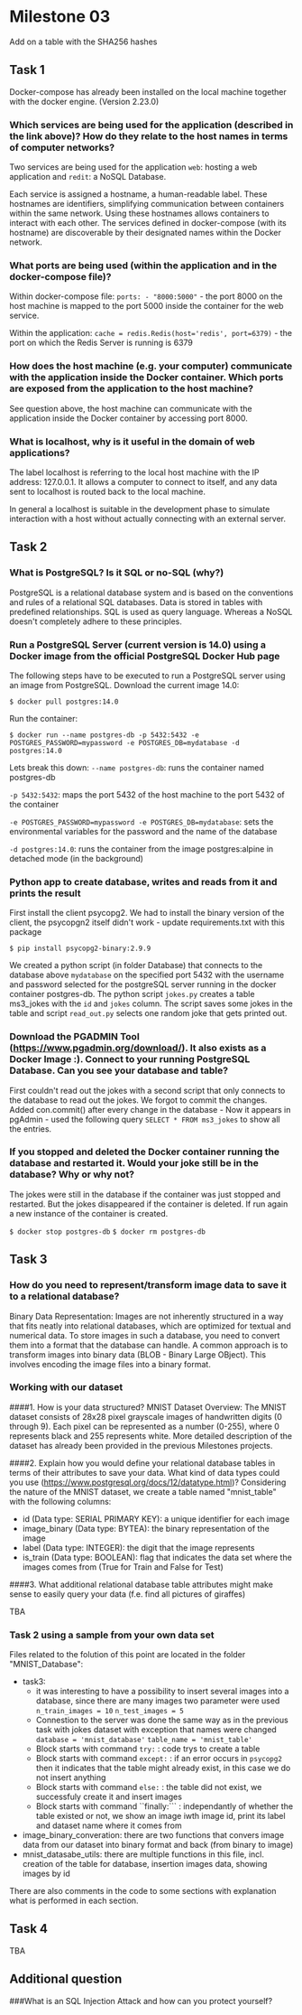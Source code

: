 # Milestone 03

Add on a table with the SHA256 hashes 

## Task 1

Docker-compose has already been installed on the local machine together with the docker engine. (Version 2.23.0) 

### Which services are being used for the application (described in the link above)? How do they relate to the host names in terms of computer networks?

Two services are being used for the application ```web```: hosting a web application and ```redit```: a NoSQL Database.

Each service is assigned a hostname, a human-readable label. These hostnames are identifiers, simplifying communication between containers within the same network. Using these hostnames allows containers to interact with each other. The services defined in docker-compose (with its hostname) are discoverable by their designated names within the Docker network. 

### What ports are being used (within the application and in the docker-compose file)?

Within docker-compose file: ```ports: - "8000:5000"``` - the port 8000 on the host machine is mapped to the port 5000 inside the container for the web service. 

Within the application: ```cache = redis.Redis(host='redis', port=6379)``` - the port on which the Redis Server is running is 6379

### How does the host machine (e.g. your computer) communicate with the application inside the Docker container. Which ports are exposed from the application to the host machine? ###

See question above, the host machine can communicate with the application inside the Docker container by accessing port 8000.

### What is localhost, why is it useful in the domain of web applications?

The label localhost is referring to the local host machine with the IP address: 127.0.0.1. It allows a computer to connect to itself, and any data sent to localhost is routed back to the local machine.

In general a localhost is suitable in the development phase to simulate interaction with a host without actually connecting with an external server. 

## Task 2

### What is PostgreSQL? Is it SQL or no-SQL (why?)

PostgreSQL is a relational database system and is based on the conventions and rules of a relational SQL databases. Data is stored in tables with predefined relationships. SQL is used as query language. 
Whereas a NoSQL doesn't completely adhere to these principles. 


### Run a PostgreSQL Server (current version is 14.0) using a Docker image from the official PostgreSQL Docker Hub page ###

The following steps have to be executed to run a PostgreSQL server using an image from PostgreSQL. 
Download the current image 14.0: 

```
$ docker pull postgres:14.0
```

Run the container: 
```
$ docker run --name postgres-db -p 5432:5432 -e POSTGRES_PASSWORD=mypassword -e POSTGRES_DB=mydatabase -d postgres:14.0
```

Lets break this down:
```--name postgres-db```: runs the container named postgres-db

```-p 5432:5432```: maps the port 5432 of the host machine to the port 5432 of the container

```-e POSTGRES_PASSWORD=mypassword -e POSTGRES_DB=mydatabase```: sets the environmental variables for the password and the name of the database 

```-d postgres:14.0```: runs the container from the image postgres:alpine in detached mode (in the background)

### Python app to create database, writes and reads from it and prints the result 


First install the client psycopg2. We had to install the binary version of the client, the psycopgn2 itself didn't work - update requirements.txt with this package 

```
$ pip install psycopg2-binary:2.9.9
```

We created a python script (in folder Database) that connects to the database above ```mydatabase``` on the specified port 5432 with the username and password selected for the postgreSQL server running in the docker container postgres-db. 
The python script ```jokes.py``` creates a table ms3_jokes with the ```id``` and ```jokes``` column. 
The script saves some jokes in the table and script ```read_out.py``` selects one random joke that gets printed out. 

### Download the PGADMIN Tool (https://www.pgadmin.org/download/). It also exists as a Docker Image :). Connect to your running PostgreSQL Database. Can you see your database and table?

First couldn't read out the jokes with a second script that only connects to the database to read out the jokes. We forgot to commit the changes. Added con.commit() after every change in the database - Now it appears in pgAdmin - used the following query ```SELECT * FROM ms3_jokes``` to show all the entries. 

### If you stopped and deleted the Docker container running the database and restarted it. Would your joke still be in the database? Why or why not?

The jokes were still in the database if the container was just stopped and restarted. But the jokes disappeared if the container is deleted. If run again a new instance of the container is created. 

```$ docker stop postgres-db```
```$ docker rm postgres-db```
## Task 3


###  How do you need to represent/transform image data to save it to a relational database?

Binary Data Representation: Images are not inherently structured in a way that fits neatly into relational databases, which are optimized for textual and numerical data. To store images in such a database, you need to convert them into a format that the database can handle. A common approach is to transform images into binary data (BLOB - Binary Large OBject). This involves encoding the image files into a binary format.

### Working with our dataset
####1. How is your data structured?
MNIST Dataset Overview: The MNIST dataset consists of 28x28 pixel grayscale images of handwritten digits (0 through 9). Each pixel can be represented as a number (0-255), where 0 represents black and 255 represents white. More detailed description of the dataset has already been provided in the previous Milestones projects.

####2. Explain how you would define your relational database tables in terms of their attributes to save your data. What kind of data types could you use (https://www.postgresql.org/docs/12/datatype.html)?
Considering the nature of the MNIST dataset, we create a table named "mnist_table" with the following columns:

- id (Data type: SERIAL PRIMARY KEY): a unique identifier for each image
- image_binary (Data type: BYTEA): the binary representation of the image
- label (Data type: INTEGER): the digit that the image represents
- is_train (Data type: BOOLEAN): flag that indicates the data set where the images comes from (True for Train and False for Test)

####3. What additional relational database table attributes might make sense to easily query your data (f.e. find all pictures of giraffes)

TBA

### Task 2 using a sample from your own data set 

Files related to the folution of this point are located in the folder "MNIST_Database":

- task3:
	- it was interesting to have a possibility to insert several images into a database, since there are many images two parameter were used 
```n_train_images = 10```
```n_test_images = 5```
	- Connestion to the server was done the same way as in the previous task with jokes dataset with exception that names were changed 
```database = 'mnist_database'```
```table_name = 'mnist_table'```
	- Block starts with command ```try:``` : code trys to create a table
	- Block starts with command ```except:``` : if an error occurs in ```psycopg2``` then it indicates that the table might already exist, in this case we do not insert anything
	- Block starts with command ```else:``` : the table did not exist, we successfuly create it and insert images
	- Block starts with command ``finally:``` : independantly of whether the table existed or not, we show an image iwth image id, print its label and dataset name where it comes from
- image\_binary\_converation: there are two functions that convers image data from our dataset into binary format and back (from binary to image)
- mnist\_datasabe\_utils: there are multiple functions in this file, incl. creation of the table for database, insertion images data, showing images by id


There are also comments in the code to some sections with explanation what is performed in each section.

## Task 4
TBA

## Additional question
###What is an SQL Injection Attack and how can you protect yourself?